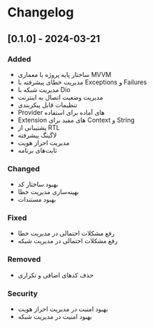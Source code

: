 # Changelog

## [0.1.0] - 2024-03-21

### Added
- ساختار پایه پروژه با معماری MVVM
- مدیریت خطای پیشرفته با Exceptions و Failures
- مدیریت شبکه با Dio
- مدیریت وضعیت اتصال به اینترنت
- تنظیمات قابل پیکربندی
- Provider های آماده برای استفاده
- Extension های مفید برای Context و String
- پشتیبانی از RTL
- لاگینگ پیشرفته
- مدیریت احراز هویت
- ثابت‌های برنامه

### Changed
- بهبود ساختار کد
- بهینه‌سازی مدیریت خطا
- بهبود مستندات

### Fixed
- رفع مشکلات احتمالی در مدیریت خطا
- رفع مشکلات احتمالی در مدیریت شبکه

### Removed
- حذف کدهای اضافی و تکراری

### Security
- بهبود امنیت در مدیریت احراز هویت
- بهبود امنیت در مدیریت شبکه 